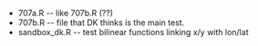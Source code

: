 * 707a.R -- like 707b.R (??)
* 707b.R -- file that DK thinks is the main test.
* sandbox_dk.R -- test bilinear functions linking x/y with lon/lat
